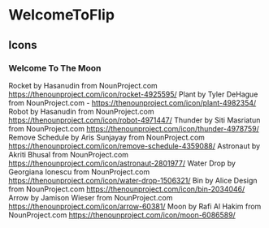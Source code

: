 # WelcomeToFlip


## Icons

### Welcome To The Moon
Rocket by Hasanudin from NounProject.com https://thenounproject.com/icon/rocket-4925595/
Plant by Tyler DeHague from NounProject.com - https://thenounproject.com/icon/plant-4982354/
Robot by Hasanudin from NounProject.com https://thenounproject.com/icon/robot-4971447/
Thunder by Siti Masriatun from NounProject.com https://thenounproject.com/icon/thunder-4978759/
Remove Schedule by Aris Sunjayay from NounProject.com https://thenounproject.com/icon/remove-schedule-4359088/
Astronaut by Akriti Bhusal from NounProject.com https://thenounproject.com/icon/astronaut-2801977/
Water Drop by Georgiana Ionescu from NounProject.com https://thenounproject.com/icon/water-drop-1506321/
Bin by Alice Design from NounProject.com https://thenounproject.com/icon/bin-2034046/
Arrow by Jamison Wieser from NounProject.com https://thenounproject.com/icon/arrow-60381/
Moon by Rafi Al Hakim from NounProject.com https://thenounproject.com/icon/moon-6086589/
